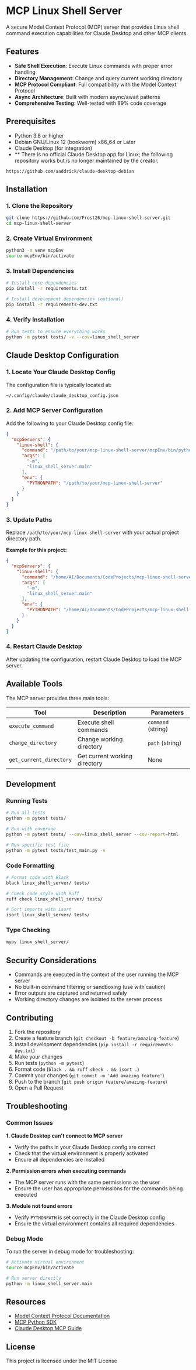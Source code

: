 # MCP Linux Shell Server

A secure Model Context Protocol (MCP) server that provides Linux shell command execution capabilities for Claude Desktop and other MCP clients.

## Features

- **Safe Shell Execution**: Execute Linux commands with proper error handling
- **Directory Management**: Change and query current working directory
- **MCP Protocol Compliant**: Full compatibility with the Model Context Protocol
- **Async Architecture**: Built with modern async/await patterns
- **Comprehensive Testing**: Well-tested with 89% code coverage

## Prerequisites

- Python 3.8 or higher
- Debian GNU/Linux 12 (bookworm) x86_64 or Later
- Claude Desktop (for integration)
- ** There is no official Claude Desktop app for Linux; the following repository works but is no longer maintained by the creator.
```
https://github.com/aaddrick/claude-desktop-debian
```
## Installation

### 1. Clone the Repository

```bash
git clone https://github.com/Frost26/mcp-linux-shell-server.git
cd mcp-linux-shell-server
```

### 2. Create Virtual Environment

```bash
python3 -m venv mcpEnv
source mcpEnv/bin/activate
```

### 3. Install Dependencies

```bash
# Install core dependencies
pip install -r requirements.txt

# Install development dependencies (optional)
pip install -r requirements-dev.txt
```

### 4. Verify Installation

```bash
# Run tests to ensure everything works
python -m pytest tests/ -v --cov=linux_shell_server
```

## Claude Desktop Configuration

### 1. Locate Your Claude Desktop Config

The configuration file is typically located at:
```bash
~/.config/claude/claude_desktop_config.json
```

### 2. Add MCP Server Configuration

Add the following to your Claude Desktop config file:

```json
{
  "mcpServers": {
    "linux-shell": {
      "command": "/path/to/your/mcp-linux-shell-server/mcpEnv/bin/python",
      "args": [
        "-m",
        "linux_shell_server.main"
      ],
      "env": {
        "PYTHONPATH": "/path/to/your/mcp-linux-shell-server"
      }
    }
  }
}
```

### 3. Update Paths

Replace `/path/to/your/mcp-linux-shell-server` with your actual project directory path.

**Example for this project:**
```json
{
  "mcpServers": {
    "linux-shell": {
      "command": "/home/AI/Documents/CodeProjects/mcp-linux-shell-server/mcpEnv/bin/python",
      "args": [
        "-m",
        "linux_shell_server.main"
      ],
      "env": {
        "PYTHONPATH": "/home/AI/Documents/CodeProjects/mcp-linux-shell-server"
      }
    }
  }
}
```

### 4. Restart Claude Desktop

After updating the configuration, restart Claude Desktop to load the MCP server.

## Available Tools

The MCP server provides three main tools:

| Tool | Description | Parameters |
|------|-------------|------------|
| `execute_command` | Execute shell commands | `command` (string) |
| `change_directory` | Change working directory | `path` (string) |
| `get_current_directory` | Get current working directory | None |

## Development

### Running Tests

```bash
# Run all tests
python -m pytest tests/

# Run with coverage
python -m pytest tests/ --cov=linux_shell_server --cov-report=html

# Run specific test file
python -m pytest tests/test_main.py -v
```

### Code Formatting

```bash
# Format code with Black
black linux_shell_server/ tests/

# Check code style with Ruff
ruff check linux_shell_server/ tests/

# Sort imports with isort
isort linux_shell_server/ tests/
```

### Type Checking

```bash
mypy linux_shell_server/
```

## Security Considerations

- Commands are executed in the context of the user running the MCP server
- No built-in command filtering or sandboxing (use with caution)
- Error outputs are captured and returned safely
- Working directory changes are isolated to the server process


## Contributing

1. Fork the repository
2. Create a feature branch (`git checkout -b feature/amazing-feature`)
3. Install development dependencies (`pip install -r requirements-dev.txt`)
4. Make your changes
5. Run tests (`python -m pytest`)
6. Format code (`black . && ruff check . && isort .`)
7. Commit your changes (`git commit -m 'Add amazing feature'`)
8. Push to the branch (`git push origin feature/amazing-feature`)
9. Open a Pull Request

## Troubleshooting

### Common Issues

**1. Claude Desktop can't connect to MCP server**
- Verify the paths in your Claude Desktop config are correct
- Check that the virtual environment is properly activated
- Ensure all dependencies are installed

**2. Permission errors when executing commands**
- The MCP server runs with the same permissions as the user
- Ensure the user has appropriate permissions for the commands being executed

**3. Module not found errors**
- Verify `PYTHONPATH` is set correctly in the Claude Desktop config
- Ensure the virtual environment contains all required dependencies

### Debug Mode

To run the server in debug mode for troubleshooting:

```bash
# Activate virtual environment
source mcpEnv/bin/activate

# Run server directly
python -m linux_shell_server.main
```

## Resources

- [Model Context Protocol Documentation](https://modelcontextprotocol.io/)
- [MCP Python SDK](https://github.com/modelcontextprotocol/create-python-server)
- [Claude Desktop MCP Guide](https://modelcontextprotocol.io/llms-full.txt)

## License

This project is licensed under the MIT License
